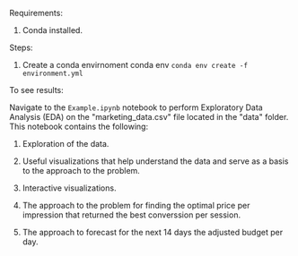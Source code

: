 



Requirements:

1. Conda installed.


Steps:

1. Create a conda envirnoment conda env `conda env create -f environment.yml`

To see results:

Navigate to the `Example.ipynb` notebook to perform Exploratory Data Analysis (EDA) on the "marketing_data.csv" file located in the "data" folder. 
This notebook contains the following:

1. Exploration of the data.

2. Useful visualizations that help understand the data and serve as a basis to the approach to the problem.

3. Interactive visualizations.

4. The approach to the problem for finding the optimal price per impression that returned the best converssion per session.

5. The approach to forecast for the next 14 days the adjusted budget per day.


